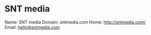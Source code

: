 
# SNT media

Name: SNT media
Domain: sntmedia.com
Home: http://sntmedia.com/
Email: hello@sntmedia.com
